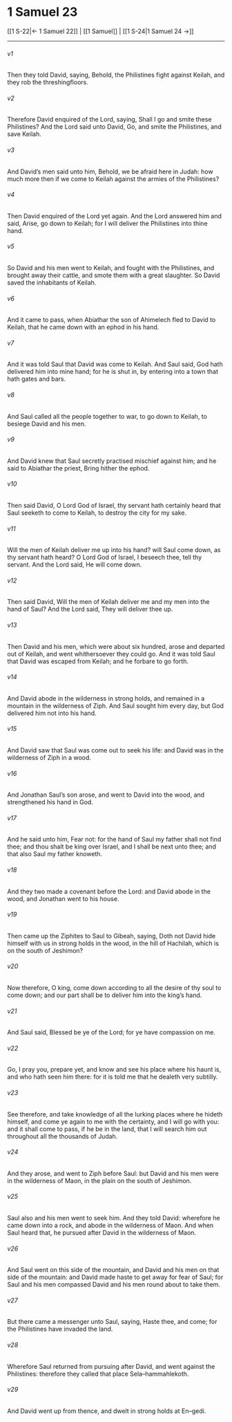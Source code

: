 # 1 Samuel 23

[[1 S-22|← 1 Samuel 22]] | [[1 Samuel]] | [[1 S-24|1 Samuel 24 →]]
***

###### v1
Then they told David, saying, Behold, the Philistines fight against Keilah, and they rob the threshingfloors.
###### v2
Therefore David enquired of the Lord, saying, Shall I go and smite these Philistines? And the Lord said unto David, Go, and smite the Philistines, and save Keilah.
###### v3
And David’s men said unto him, Behold, we be afraid here in Judah: how much more then if we come to Keilah against the armies of the Philistines?
###### v4
Then David enquired of the Lord yet again. And the Lord answered him and said, Arise, go down to Keilah; for I will deliver the Philistines into thine hand.
###### v5
So David and his men went to Keilah, and fought with the Philistines, and brought away their cattle, and smote them with a great slaughter. So David saved the inhabitants of Keilah.
###### v6
And it came to pass, when Abiathar the son of Ahimelech fled to David to Keilah, that he came down with an ephod in his hand.
###### v7
And it was told Saul that David was come to Keilah. And Saul said, God hath delivered him into mine hand; for he is shut in, by entering into a town that hath gates and bars.
###### v8
And Saul called all the people together to war, to go down to Keilah, to besiege David and his men.
###### v9
And David knew that Saul secretly practised mischief against him; and he said to Abiathar the priest, Bring hither the ephod.
###### v10
Then said David, O Lord God of Israel, thy servant hath certainly heard that Saul seeketh to come to Keilah, to destroy the city for my sake.
###### v11
Will the men of Keilah deliver me up into his hand? will Saul come down, as thy servant hath heard? O Lord God of Israel, I beseech thee, tell thy servant. And the Lord said, He will come down.
###### v12
Then said David, Will the men of Keilah deliver me and my men into the hand of Saul? And the Lord said, They will deliver thee up.
###### v13
Then David and his men, which were about six hundred, arose and departed out of Keilah, and went whithersoever they could go. And it was told Saul that David was escaped from Keilah; and he forbare to go forth.
###### v14
And David abode in the wilderness in strong holds, and remained in a mountain in the wilderness of Ziph. And Saul sought him every day, but God delivered him not into his hand.
###### v15
And David saw that Saul was come out to seek his life: and David was in the wilderness of Ziph in a wood.
###### v16
And Jonathan Saul’s son arose, and went to David into the wood, and strengthened his hand in God.
###### v17
And he said unto him, Fear not: for the hand of Saul my father shall not find thee; and thou shalt be king over Israel, and I shall be next unto thee; and that also Saul my father knoweth.
###### v18
And they two made a covenant before the Lord: and David abode in the wood, and Jonathan went to his house.
###### v19
Then came up the Ziphites to Saul to Gibeah, saying, Doth not David hide himself with us in strong holds in the wood, in the hill of Hachilah, which is on the south of Jeshimon?
###### v20
Now therefore, O king, come down according to all the desire of thy soul to come down; and our part shall be to deliver him into the king’s hand.
###### v21
And Saul said, Blessed be ye of the Lord; for ye have compassion on me.
###### v22
Go, I pray you, prepare yet, and know and see his place where his haunt is, and who hath seen him there: for it is told me that he dealeth very subtilly.
###### v23
See therefore, and take knowledge of all the lurking places where he hideth himself, and come ye again to me with the certainty, and I will go with you: and it shall come to pass, if he be in the land, that I will search him out throughout all the thousands of Judah.
###### v24
And they arose, and went to Ziph before Saul: but David and his men were in the wilderness of Maon, in the plain on the south of Jeshimon.
###### v25
Saul also and his men went to seek him. And they told David: wherefore he came down into a rock, and abode in the wilderness of Maon. And when Saul heard that, he pursued after David in the wilderness of Maon.
###### v26
And Saul went on this side of the mountain, and David and his men on that side of the mountain: and David made haste to get away for fear of Saul; for Saul and his men compassed David and his men round about to take them.
###### v27
But there came a messenger unto Saul, saying, Haste thee, and come; for the Philistines have invaded the land.
###### v28
Wherefore Saul returned from pursuing after David, and went against the Philistines: therefore they called that place Sela–hammahlekoth.
###### v29
And David went up from thence, and dwelt in strong holds at En–gedi. 
